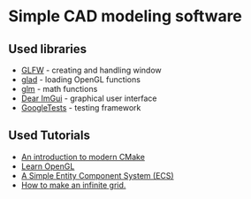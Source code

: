 # Simple CAD modeling software

## Used libraries
 - [GLFW](https://www.glfw.org/) - creating and handling window
 - [glad](https://glad.dav1d.de/) - loading OpenGL functions
 - [glm](https://github.com/g-truc/glm) - math functions
 - [Dear ImGui](https://github.com/ocornut/imgui) - graphical user interface
 - [GoogleTests](https://google.github.io/googletest/) - testing framework

## Used Tutorials
 - [An introduction to modern CMake](https://cliutils.gitlab.io/modern-cmake/)
 - [Learn OpenGL](https://learnopengl.com/)
 - [A Simple Entity Component System (ECS)](https://austinmorlan.com/posts/entity_component_system/)
 - [How to make an infinite grid.](http://asliceofrendering.com/scene%20helper/2020/01/05/InfiniteGrid/)
